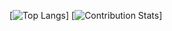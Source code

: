 [![Top Langs](https://github-readme-stats.vercel.app/api/top-langs/?username=anuraghazra&layout=pie)]
[![Contribution Stats](https://github-contribution-stats.vercel.app/api/?username=wandak3)]
